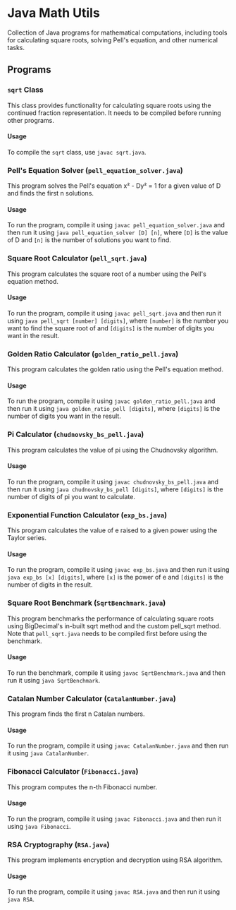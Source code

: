 # Java Math Utils

Collection of Java programs for mathematical computations, including tools for calculating square roots, solving Pell's equation, and other numerical tasks.

## Programs

### `sqrt` Class

This class provides functionality for calculating square roots using the continued fraction representation. It needs to be compiled before running other programs.

#### Usage

To compile the `sqrt` class, use `javac sqrt.java`.

### Pell's Equation Solver (`pell_equation_solver.java`)

This program solves the Pell's equation x² - Dy² = 1 for a given value of D and finds the first n solutions.

#### Usage

To run the program, compile it using `javac pell_equation_solver.java` and then run it using `java pell_equation_solver [D] [n]`, where `[D]` is the value of D and `[n]` is the number of solutions you want to find.

### Square Root Calculator (`pell_sqrt.java`)

This program calculates the square root of a number using the Pell's equation method.

#### Usage

To run the program, compile it using `javac pell_sqrt.java` and then run it using `java pell_sqrt [number] [digits]`, where `[number]` is the number you want to find the square root of and `[digits]` is the number of digits you want in the result.

### Golden Ratio Calculator (`golden_ratio_pell.java`)

This program calculates the golden ratio using the Pell's equation method.

#### Usage

To run the program, compile it using `javac golden_ratio_pell.java` and then run it using `java golden_ratio_pell [digits]`, where `[digits]` is the number of digits you want in the result.

### Pi Calculator (`chudnovsky_bs_pell.java`)

This program calculates the value of pi using the Chudnovsky algorithm.

#### Usage

To run the program, compile it using `javac chudnovsky_bs_pell.java` and then run it using `java chudnovsky_bs_pell [digits]`, where `[digits]` is the number of digits of pi you want to calculate.

### Exponential Function Calculator (`exp_bs.java`)

This program calculates the value of e raised to a given power using the Taylor series.

#### Usage

To run the program, compile it using `javac exp_bs.java` and then run it using `java exp_bs [x] [digits]`, where `[x]` is the power of e and `[digits]` is the number of digits in the result.

### Square Root Benchmark (`SqrtBenchmark.java`)

This program benchmarks the performance of calculating square roots using BigDecimal's in-built sqrt method and the custom pell_sqrt method. Note that `pell_sqrt.java` needs to be compiled first before using the benchmark.

#### Usage

To run the benchmark, compile it using `javac SqrtBenchmark.java` and then run it using `java SqrtBenchmark`.

### Catalan Number Calculator (`CatalanNumber.java`)

This program finds the first n Catalan numbers.

#### Usage

To run the program, compile it using `javac CatalanNumber.java` and then run it using `java CatalanNumber`.

### Fibonacci Calculator (`Fibonacci.java`)

This program computes the n-th Fibonacci number.

#### Usage

To run the program, compile it using `javac Fibonacci.java` and then run it using `java Fibonacci`.

### RSA Cryptography (`RSA.java`)

This program implements encryption and decryption using RSA algorithm.

#### Usage

To run the program, compile it using `javac RSA.java` and then run it using `java RSA`.
